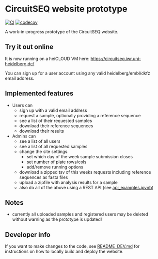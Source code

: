 # CircuitSEQ website prototype

[![CI](https://github.com/ssciwr/circuit_seq/actions/workflows/ci.yml/badge.svg)](https://github.com/ssciwr/circuit_seq/actions/workflows/ci.yml)
[![codecov](https://codecov.io/gh/ssciwr/circuit_seq/branch/main/graph/badge.svg?token=Z8fyKbjrHd)](https://codecov.io/gh/ssciwr/circuit_seq)

A work-in-progress prototype of the CircuitSEQ website.

## Try it out online

It is now running on a heiCLOUD VM here: https://circuitseq.iwr.uni-heidelberg.de/

You can sign up for a user account using any valid heidelberg/embl/dkfz email address.

## Implemented features

- Users can
  - sign up with a valid email address
  - request a sample, optionally providing a reference sequence
  - see a list of their requested samples
  - download their reference sequences
  - download their results
- Admins can
  - see a list of all users
  - see a list of all requested samples
  - change the site settings
    - set which day of the week sample submission closes
    - set number of plate rows/cols
    - add/remove running options
  - download a zipped tsv of this weeks requests including reference sequences as fasta files
  - upload a zipfile with analysis results for a sample
  - also do all of the above using a REST API (see [api_examples.ipynb](https://github.com/ssciwr/circuit_seq/blob/main/notebooks/api_examples.ipynb))

## Notes

- currently all uploaded samples and registered users may be deleted without warning as the prototype is updated!

## Developer info

If you want to make changes to the code, see [README_DEV.md](README_DEV.md) for instructions on how to locally build and deploy the website.
